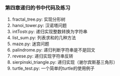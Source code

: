 ### 第四章递归的书中代码及练习

1. fractal_tree.py: 实现分形树
2. hanoi_tower.py: 汉诺塔问题
3. intTostr.py: 递归实现整数转换为字符串
4. list_sum.py: 列表求和的几种方法
5. maze.py: 迷宫问题
6. palindrome.py: 递归判断字符串是不是回文
7. revese.py: 递归实现字符串反转
8. sierpinski_triangle.py: 递归实现（谢尔宾斯基三角形）
9. turtle_test.py: 一个简单的turtle的使用例子